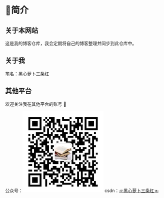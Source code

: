# 🎈简介

## 关于本网站

这是我的博客仓库，我会定期将自己的博客整理并同步到此仓库中。


## 关于我

笔名：黑心萝卜三条杠


## 其他平台

欢迎关注我在其他平台的账号 🤗

公众号：![编码技术汇](./JoyRiderJie.jpg)
csdn：[☞黑心萝卜三条杠☜](https://blog.csdn.net/qq_53960242)



